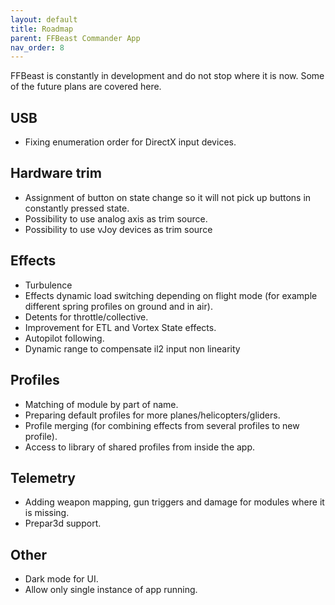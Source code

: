 ```yaml
---
layout: default
title: Roadmap
parent: FFBeast Commander App
nav_order: 8
---
```


FFBeast is constantly in development and do not stop where it is now. Some of the future plans are covered here.

## USB
- Fixing enumeration order for DirectX input devices.
  
## Hardware trim
- Assignment of button on state change so it will not pick up buttons in constantly pressed state.
- Possibility to use analog axis as trim source.
- Possibility to use vJoy devices as trim source

## Effects
- Turbulence
- Effects dynamic load switching depending on flight mode (for example different spring profiles on ground and in air).
- Detents for throttle/collective.
- Improvement for ETL and Vortex State effects.  
- Autopilot following.
- Dynamic range to compensate il2 input non linearity

## Profiles
- Matching of module by part of name.
- Preparing default profiles for more planes/helicopters/gliders.
- Profile merging (for combining effects from several profiles to new profile).
- Access to  library of shared profiles from inside the app.

## Telemetry
- Adding weapon mapping, gun triggers and damage for modules where it is missing.
- Prepar3d support.

## Other
- Dark mode for UI.
- Allow only single instance of app running.
